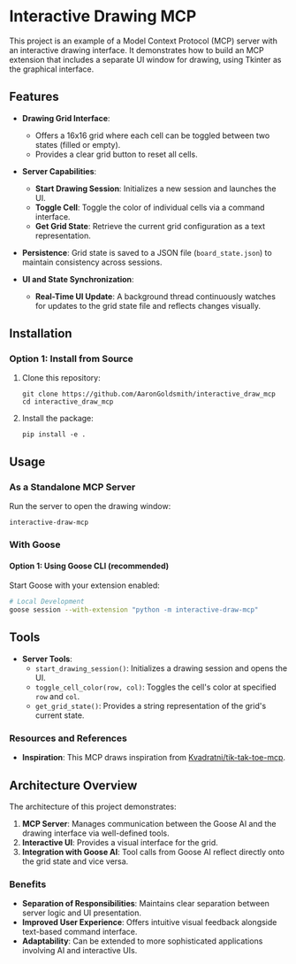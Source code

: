 # Interactive Drawing MCP

This project is an example of a Model Context Protocol (MCP) server with an interactive drawing interface. It demonstrates how to build an MCP extension that includes a separate UI window for drawing, using Tkinter as the graphical interface.

## Features

- **Drawing Grid Interface**: 
  - Offers a 16x16 grid where each cell can be toggled between two states (filled or empty).
  - Provides a clear grid button to reset all cells.

- **Server Capabilities**:
  - **Start Drawing Session**: Initializes a new session and launches the UI.
  - **Toggle Cell**: Toggle the color of individual cells via a command interface.
  - **Get Grid State**: Retrieve the current grid configuration as a text representation.

- **Persistence**: Grid state is saved to a JSON file (`board_state.json`) to maintain consistency across sessions.

- **UI and State Synchronization**:
  - **Real-Time UI Update**: A background thread continuously watches for updates to the grid state file and reflects changes visually.

## Installation

### Option 1: Install from Source

1. Clone this repository:
   ```
   git clone https://github.com/AaronGoldsmith/interactive_draw_mcp
   cd interactive_draw_mcp
   ```

2. Install the package:
   ```
   pip install -e .
   ```

## Usage

### As a Standalone MCP Server

Run the server to open the drawing window:

```
interactive-draw-mcp
```

### With Goose

#### Option 1: Using Goose CLI (recommended)

Start Goose with your extension enabled:

```bash
# Local Development
goose session --with-extension "python -m interactive-draw-mcp"
```

## Tools

- **Server Tools**:
  - `start_drawing_session()`: Initializes a drawing session and opens the UI.
  - `toggle_cell_color(row, col)`: Toggles the cell's color at specified `row` and `col`.
  - `get_grid_state()`: Provides a string representation of the grid's current state.

### Resources and References

- **Inspiration**: This MCP draws inspiration from [Kvadratni/tik-tak-toe-mcp](https://github.com/Kvadratni/tik-tak-toe-mcp).

## Architecture Overview

The architecture of this project demonstrates:

1. **MCP Server**: Manages communication between the Goose AI and the drawing interface via well-defined tools.
2. **Interactive UI**: Provides a visual interface for the grid.
3. **Integration with Goose AI**: Tool calls from Goose AI reflect directly onto the grid state and vice versa.

### Benefits

- **Separation of Responsibilities**: Maintains clear separation between server logic and UI presentation.
- **Improved User Experience**: Offers intuitive visual feedback alongside text-based command interface.
- **Adaptability**: Can be extended to more sophisticated applications involving AI and interactive UIs.

